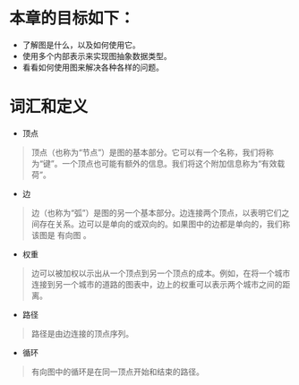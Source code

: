 # 本章的目标如下：
- 了解图是什么，以及如何使用它。
- 使用多个内部表示来实现图抽象数据类型。
- 看看如何使用图来解决各种各样的问题。
# 词汇和定义
- 顶点 
>顶点（也称为“节点”）是图的基本部分。它可以有一个名称，我们将称为“键”。一个顶点也可能有额外的信息。我们将这个附加信息称为“有效载荷”。
- 边 
>边（也称为“弧”）是图的另一个基本部分。边连接两个顶点，以表明它们之间存在关系。边可以是单向的或双向的。如果图中的边都是单向的，我们称该图是 有向图 。
- 权重 
>边可以被加权以示出从一个顶点到另一个顶点的成本。例如，在将一个城市连接到另一个城市的道路的图表中，边上的权重可以表示两个城市之间的距离。
- 路径 
>路径是由边连接的顶点序列。
- 循环 
>有向图中的循环是在同一顶点开始和结束的路径。